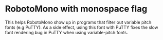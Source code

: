# RobotoMono with monospace flag
This helps RobotoMono show up in programs that filter out variable pitch fonts (e.g PuTTY). As a side effect, using this font with PuTTY fixes the slow font rendering bug in PuTTY when using variable-pitch fonts.
